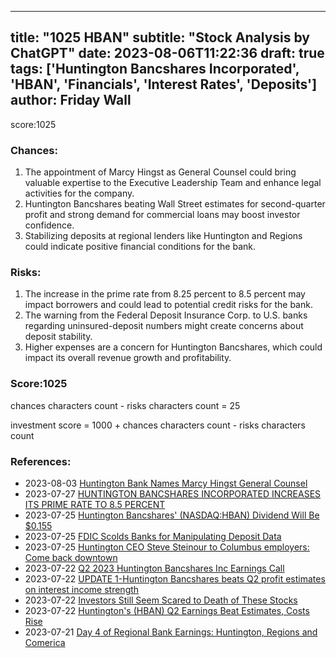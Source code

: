 
---
title: "1025 HBAN"
subtitle: "Stock Analysis by ChatGPT"
date: 2023-08-06T11:22:36
draft: true
tags: ['Huntington Bancshares Incorporated', 'HBAN', 'Financials', 'Interest Rates', 'Deposits']
author: Friday Wall
---

score:1025
### Chances:
1. The appointment of Marcy Hingst as General Counsel could bring valuable expertise to the Executive Leadership Team and enhance legal activities for the company.
2. Huntington Bancshares beating Wall Street estimates for second-quarter profit and strong demand for commercial loans may boost investor confidence.
3. Stabilizing deposits at regional lenders like Huntington and Regions could indicate positive financial conditions for the bank.
### Risks:
1. The increase in the prime rate from 8.25 percent to 8.5 percent may impact borrowers and could lead to potential credit risks for the bank.
2. The warning from the Federal Deposit Insurance Corp. to U.S. banks regarding uninsured-deposit numbers might create concerns about deposit stability.
3. Higher expenses are a concern for Huntington Bancshares, which could impact its overall revenue growth and profitability.
### Score:1025
chances characters count - risks characters count = 25

investment score = 1000 + chances characters count - risks characters count
### References:
- 2023-08-03 [Huntington Bank Names Marcy Hingst General Counsel](https://finance.yahoo.com/news/huntington-bank-names-marcy-hingst-185000636.html?.tsrc=rss)
- 2023-07-27 [HUNTINGTON BANCSHARES INCORPORATED INCREASES ITS PRIME RATE TO 8.5 PERCENT](https://finance.yahoo.com/news/huntington-bancshares-incorporated-increases-prime-123000033.html?.tsrc=rss)
- 2023-07-25 [Huntington Bancshares' (NASDAQ:HBAN) Dividend Will Be $0.155](https://finance.yahoo.com/news/huntington-bancshares-nasdaq-hban-dividend-100524106.html?.tsrc=rss)
- 2023-07-25 [FDIC Scolds Banks for Manipulating Deposit Data](https://finance.yahoo.com/m/1d51f33e-8a72-3e9b-a86a-1e61dfeb1693/fdic-scolds-banks-for.html?.tsrc=rss)
- 2023-07-25 [Huntington CEO Steve Steinour to Columbus employers: Come back downtown](https://finance.yahoo.com/m/c15f738f-0bc8-33e8-923e-1244e1d93165/huntington-ceo-steve-steinour.html?.tsrc=rss)
- 2023-07-22 [Q2 2023 Huntington Bancshares Inc Earnings Call](https://finance.yahoo.com/news/q2-2023-huntington-bancshares-inc-034900375.html?.tsrc=rss)
- 2023-07-22 [UPDATE 1-Huntington Bancshares beats Q2 profit estimates on interest income strength](https://finance.yahoo.com/news/1-huntington-bancshares-beats-q2-182052008.html?.tsrc=rss)
- 2023-07-22 [Investors Still Seem Scared to Death of These Stocks](https://finance.yahoo.com/m/fcb96054-e50e-3642-868c-94de7503dd25/investors-still-seem-scared.html?.tsrc=rss)
- 2023-07-22 [Huntington's (HBAN) Q2 Earnings Beat Estimates, Costs Rise](https://finance.yahoo.com/news/huntingtons-hban-q2-earnings-beat-172400493.html?.tsrc=rss)
- 2023-07-21 [Day 4 of Regional Bank Earnings: Huntington, Regions and Comerica](https://finance.yahoo.com/m/eb79a972-9174-313a-a76d-b70d4b0b9e7e/day-4-of-regional-bank.html?.tsrc=rss)


                